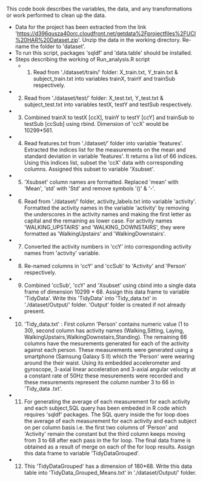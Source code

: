 This code book describes the variables, the data, and any transformations or work performed to clean up the data.
- Data for the project has been extracted from the link 
'https://d396qusza40orc.cloudfront.net/getdata%2Fprojectfiles%2FUCI%20HAR%20Dataset.zip'. Unzip the data in the working directory. Re-name the folder to 'dataset'.
- To run this script, packages 'sqldf' and 'data.table' should be installed.
- Steps describing the working of Run_analysis.R script
  - 1)  Read from './dataset/train/' folder: X_train.txt, Y_train.txt & subject_train.txt into variables trainX, trainY       and trainSub respectively.
 - 2)  Read from './dataset/test/' folder: X_test.txt, Y_test.txt & subject_test.txt into variables testX, testY and         testSub respectively.
 - 3) Combined trainX to testX [ccX], trainY to testY [ccY] and trainSub to testSub [ccSub] using rbind. Dimension of       'ccX' would be 10299*561.
 - 4) Read features.txt from './dataset/' folder into variable 'features'. Extracted the indices list for the               measurements on the mean and standard deviation in variable 'features'. It returns a list of 66 indices. Using        this indices list, subset the 'ccX' data with corresponding columns. Assigned this subset to variable 'Xsubset'.
 - 5) 'Xsubset' column names are formatted. Replaced 'mean' with 'Mean', 'std' with 'Std' and remove symbols '()' &         '-'.
 - 6) Read from './dataset/' folder, activity_labels.txt into variable 'activity'. Formatted the activity names in the      variable 'activity' by removing the underscores in the activity names and making the first letter as capital and      the remaining as lower case. For activity names 'WALKING_UPSTAIRS' and 'WALKING_DOWNSTAIRS', they were formatted      as 'WalkingUpstairs' and 'WalkingDownstairs'.
  - 7) Converted the activity numbers in 'ccY' into corresponding activity names from 'activity' variable.
  - 8) Re-named columns in 'ccY' and 'ccSub' to 'Activity' and 'Person' respectively.
  - 9) Combined 'ccSub', 'ccY' and 'Xsubset' using cbind into a single data frame of dimension 10299 * 68. Assign this       data frame to variable 'TidyData'. Write this 'TidyData' into 'Tidy_data.txt' in './dataset/Output/' folder.          'Output' folder is created if not already present.
  - 10) 'Tidy_data.txt' : First column 'Person' contains numeric value (1 to 30), second column has activity names             (Walking,Sitting, Laying, WalkingUpstairs,WalkingDownstairs,Standing). The remaining 66 columns have the              mesurements generated for each of the activity against each person. These measurements were generated using a         smartphone (Samsung Galaxy S II) which the 'Person' were wearing around the their waist. Using its embedded           accelerometer and gyroscope, 3-axial linear acceleration and 3-axial angular velocity at a constant rate of           50Hz these mesurements were recorded and these mesurements represent the column number 3 to 66 in 'Tidy_data         .txt'.
  - 11) For generating the average of each measurement for each activity and each subject,SQL query has been embeded          in R code which requires 'sqldf' packages. The SQL query inside the for loop does the average of each                 measurement for each activity and each subject on per column basis i.e. the first two columns of 'Person' and        'Activity' remain the constant but the third column keeps moving from 3 to 68 after each pass in the for loop.         The final data frame is obtained as a result of merge on each of the for loop results. Assign this data frame         to variable 'TidyDataGrouped'.
 - 12) This 'TidyDataGrouped' has a dimension of 180*68. Write this data table into 'TidyData_Grouped_Means.txt' in
         './dataset/Output/' folder.
